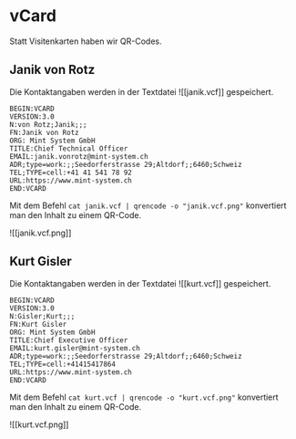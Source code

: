 # vCard

Statt Visitenkarten haben wir QR-Codes.

## Janik von Rotz

Die Kontaktangaben werden in der Textdatei ![[janik.vcf]] gespeichert.

```vcard
BEGIN:VCARD
VERSION:3.0
N:von Rotz;Janik;;;
FN:Janik von Rotz
ORG: Mint System GmbH
TITLE:Chief Technical Officer
EMAIL:janik.vonrotz@mint-system.ch
ADR;type=work:;;Seedorferstrasse 29;Altdorf;;6460;Schweiz
TEL;TYPE=cell:+41 41 541 78 92
URL:https://www.mint-system.ch
END:VCARD
```

Mit dem Befehl `cat janik.vcf | qrencode -o "janik.vcf.png"` konvertiert man den Inhalt zu einem QR-Code.

![[janik.vcf.png]]

## Kurt Gisler

Die Kontaktangaben werden in der Textdatei ![[kurt.vcf]] gespeichert.

```vcard
BEGIN:VCARD
VERSION:3.0
N:Gisler;Kurt;;;
FN:Kurt Gisler
ORG: Mint System GmbH
TITLE:Chief Executive Officer
EMAIL:kurt.gisler@mint-system.ch
ADR;type=work:;;Seedorferstrasse 29;Altdorf;;6460;Schweiz
TEL;TYPE=cell:+41415417864
URL:https://www.mint-system.ch
END:VCARD
```

Mit dem Befehl `cat kurt.vcf | qrencode -o "kurt.vcf.png"` konvertiert man den Inhalt zu einem QR-Code.

![[kurt.vcf.png]]